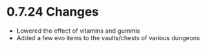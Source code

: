 # 0.7.24 Changes #

* Lowered the effect of vitamins and gummis
* Added a few evo items to the vaults/chests of various dungeons